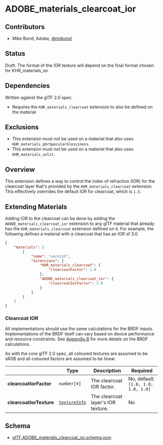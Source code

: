 # ADOBE\_materials\_clearcoat\_ior

## Contributors

* Mike Bond, Adobe, [@miibond](https://twitter.com/miibond)

## Status

Draft. The format of the IOR texture will depend on the final format chosen for KHR_materials_ior

## Dependencies

Written against the glTF 2.0 spec.
* Requires the `KHR_materials_clearcoat` extension to also be defined on the material

## Exclusions

* This extension must not be used on a material that also uses `KHR_materials_pbrSpecularGlossiness`.
* This extension must not be used on a material that also uses `KHR_materials_unlit`.

## Overview

This extension defines a way to control the index of refraction (IOR) for the clearcoat layer that's provided by the `KHR_materials_clearcoat` extension. This effectively overrides the default IOR for clearcoat, which is `1.5`.

## Extending Materials

Adding IOR to the clearcoat can be done by adding the `ADOBE_materials_clearcoat_ior` extension to any glTF material that already has the `KHR_materials_clearcoat` extension defined on it.  For example, the following defines a material with a clearcoat that has an IOR of 3.0.

```json
{
    "materials": [
        {
            "name": "varnish",
            "extensions": {
                "KHR_materials_clearcoat": {
                    "clearcoatFactor": 1.0
                },
                "ADOBE_materials_clearcoat_ior": {
                    "clearcoatIorFactor": 3.0
                }
            }
        }
    ]
}
```

### Clearcoat IOR

All implementations should use the same calculations for the BRDF inputs. Implementations of the BRDF itself can vary based on device performance and resource constraints. See [Appendix B](/specification/2.0/README.md#appendix-b-brdf-implementation) for more details on the BRDF calculations.

As with the core glTF 2.0 spec, all coloured textures are assumed to be sRGB and all coloured factors are assumed to be linear.

|                                  | Type                                                                            | Description                            | Required             |
|----------------------------------|---------------------------------------------------------------------------------|----------------------------------------|----------------------|
|**clearcoatIorFactor**               | `number[4]`                                                                        | The clearcoat IOR factor.         | No, default: `[1.0, 1.0, 1.0, 1.0]`   |
|**clearcoatIorTexture**              | [`textureInfo`](/specification/2.0/README.md#reference-textureInfo)             | The clearcoat layer's IOR texture. | No                   |
  


## Schema

- [glTF.ADOBE_materials_clearcoat_ior.schema.json](schema/glTF.KHR_materials_clearcoat.schema.json)
 
